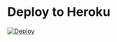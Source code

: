 # Deploy to Heroku


[![Deploy](https://www.herokucdn.com/deploy/button.png)](https://dashboard.heroku.com/new?template=https://github.com/yulinchan/free-v2)

